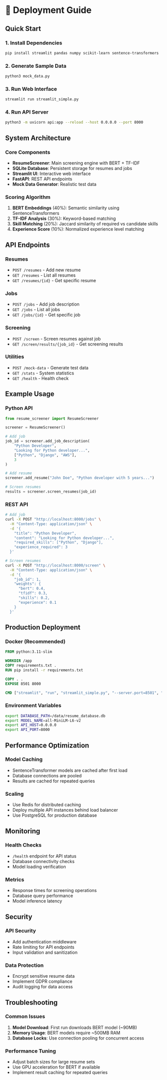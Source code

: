 # 🚀 Deployment Guide

## Quick Start

### 1. Install Dependencies
```bash
pip install streamlit pandas numpy scikit-learn sentence-transformers
```

### 2. Generate Sample Data
```bash
python3 mock_data.py
```

### 3. Run Web Interface
```bash
streamlit run streamlit_simple.py
```

### 4. Run API Server
```bash
python3 -m uvicorn api:app --reload --host 0.0.0.0 --port 8000
```

## System Architecture

### Core Components
- **ResumeScreener**: Main screening engine with BERT + TF-IDF
- **SQLite Database**: Persistent storage for resumes and jobs
- **Streamlit UI**: Interactive web interface
- **FastAPI**: REST API endpoints
- **Mock Data Generator**: Realistic test data

### Scoring Algorithm
1. **BERT Embeddings** (40%): Semantic similarity using SentenceTransformers
2. **TF-IDF Analysis** (30%): Keyword-based matching
3. **Skill Matching** (20%): Jaccard similarity of required vs candidate skills
4. **Experience Score** (10%): Normalized experience level matching

## API Endpoints

### Resumes
- `POST /resumes` - Add new resume
- `GET /resumes` - List all resumes
- `GET /resumes/{id}` - Get specific resume

### Jobs
- `POST /jobs` - Add job description
- `GET /jobs` - List all jobs
- `GET /jobs/{id}` - Get specific job

### Screening
- `POST /screen` - Screen resumes against job
- `GET /screen/results/{job_id}` - Get screening results

### Utilities
- `POST /mock-data` - Generate test data
- `GET /stats` - System statistics
- `GET /health` - Health check

## Example Usage

### Python API
```python
from resume_screener import ResumeScreener

screener = ResumeScreener()

# Add job
job_id = screener.add_job_description(
    "Python Developer", 
    "Looking for Python developer...",
    ["Python", "Django", "AWS"],
    3
)

# Add resume
screener.add_resume("John Doe", "Python developer with 5 years...")

# Screen resumes
results = screener.screen_resumes(job_id)
```

### REST API
```bash
# Add job
curl -X POST "http://localhost:8000/jobs" \
  -H "Content-Type: application/json" \
  -d '{
    "title": "Python Developer",
    "content": "Looking for Python developer...",
    "required_skills": ["Python", "Django"],
    "experience_required": 3
  }'

# Screen resumes
curl -X POST "http://localhost:8000/screen" \
  -H "Content-Type: application/json" \
  -d '{
    "job_id": 1,
    "weights": {
      "bert": 0.4,
      "tfidf": 0.3,
      "skills": 0.2,
      "experience": 0.1
    }
  }'
```

## Production Deployment

### Docker (Recommended)
```dockerfile
FROM python:3.11-slim

WORKDIR /app
COPY requirements.txt .
RUN pip install -r requirements.txt

COPY . .
EXPOSE 8501 8000

CMD ["streamlit", "run", "streamlit_simple.py", "--server.port=8501", "--server.address=0.0.0.0"]
```

### Environment Variables
```bash
export DATABASE_PATH=/data/resume_database.db
export MODEL_NAME=all-MiniLM-L6-v2
export API_HOST=0.0.0.0
export API_PORT=8000
```

## Performance Optimization

### Model Caching
- SentenceTransformer models are cached after first load
- Database connections are pooled
- Results are cached for repeated queries

### Scaling
- Use Redis for distributed caching
- Deploy multiple API instances behind load balancer
- Use PostgreSQL for production database

## Monitoring

### Health Checks
- `/health` endpoint for API status
- Database connectivity checks
- Model loading verification

### Metrics
- Response times for screening operations
- Database query performance
- Model inference latency

## Security

### API Security
- Add authentication middleware
- Rate limiting for API endpoints
- Input validation and sanitization

### Data Protection
- Encrypt sensitive resume data
- Implement GDPR compliance
- Audit logging for data access

## Troubleshooting

### Common Issues
1. **Model Download**: First run downloads BERT model (~90MB)
2. **Memory Usage**: BERT models require ~500MB RAM
3. **Database Locks**: Use connection pooling for concurrent access

### Performance Tuning
- Adjust batch sizes for large resume sets
- Use GPU acceleration for BERT if available
- Implement result caching for repeated queries

